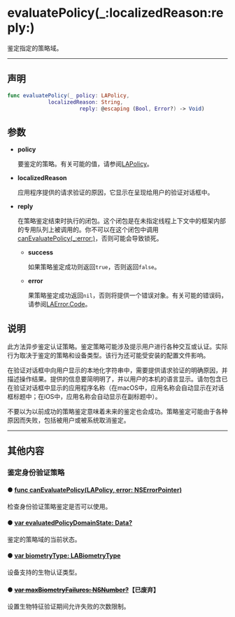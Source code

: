 # evaluatePolicy(_:localizedReason:reply:)

鉴定指定的策略域。

---

## 声明

```swift
func evaluatePolicy(_ policy: LAPolicy, 
             localizedReason: String, 
                       reply: @escaping (Bool, Error?) -> Void)
```

## 参数

* **policy**

  要鉴定的策略。有关可能的值，请参阅[LAPolicy]()。

* **localizedReason**

  应用程序提供的请求验证的原因，它显示在呈现给用户的验证对话框中。

* **reply**

  在策略鉴定结束时执行的闭包。这个闭包是在未指定线程上下文中的框架内部的专用队列上被调用的。你不可以在这个闭包中调用[canEvaluatePolicy(_:error:)](./canEvaluatePolicy-error.md)，否则可能会导致锁死。

  * **success**

    如果策略鉴定成功则返回`true`，否则返回`false`。

  * **error**
    
    果策略鉴定成功返回`nil`，否则将提供一个错误对象。有关可能的错误码，请参阅[LAError.Code](./LAError-Code.md)。

## 说明

此方法异步鉴定认证策略。鉴定策略可能涉及提示用户进行各种交互或认证。实际行为取决于鉴定的策略和设备类型。该行为还可能受安装的配置文件影响。

在验证对话框中向用户显示的本地化字符串中，需要提供请求验证的明确原因，并描述操作结果。提供的信息要简明明了，并以用户的本机的语言显示。请勿包含已在验证对话框中显示的应用程序名称（在macOS中，应用名称会自动显示在对话框标题中；在iOS中，应用名称会自动显示在副标题中）。

不要以为以前成功的策略鉴定意味着未来的鉴定也会成功。策略鉴定可能由于各种原因而失败，包括被用户或被系统取消鉴定。

---
## 其他内容

### 鉴定身份验证策略

#### ● [func canEvaluatePolicy(LAPolicy, error: NSErrorPointer)](./canEvaluatePolicy-error.md)

检查身份验证策略鉴定是否可以使用。

#### ● [var evaluatedPolicyDomainState: Data?](./evaluatedPolicyDomainState.md)

鉴定的策略域的当前状态。

#### ● [var biometryType: LABiometryType](./biometryType.md)

设备支持的生物认证类型。

#### ● [~~var maxBiometryFailures: NSNumber?~~](./maxBiometryFailures.md)**【已废弃】**

设置生物特征验证期间允许失败的次数限制。